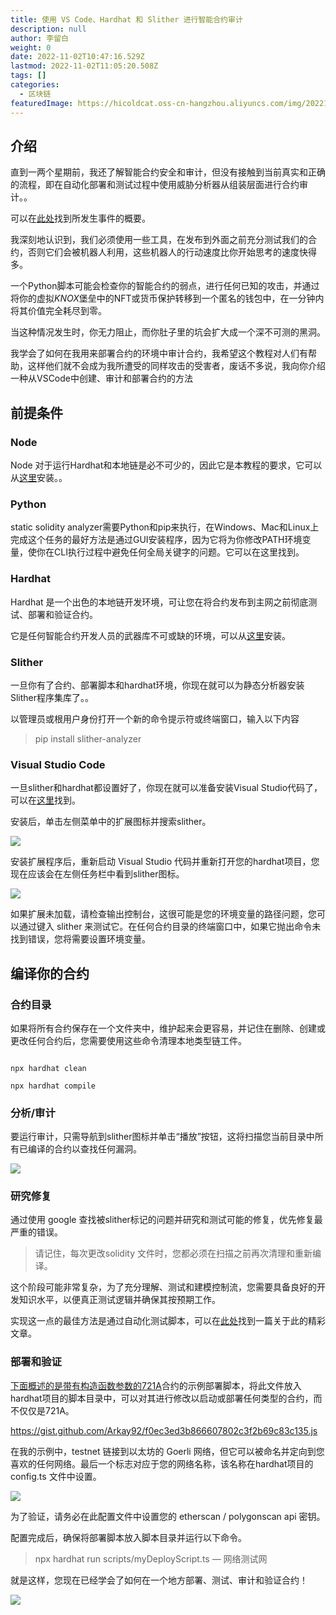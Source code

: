 ```yaml
---
title: 使用 VS Code、Hardhat 和 Slither 进行智能合约审计
description: null
author: 李留白
weight: 0
date: 2022-11-02T10:47:16.529Z
lastmod: 2022-11-02T11:05:20.508Z
tags: []
categories:
  - 区块链
featuredImage: https://hicoldcat.oss-cn-hangzhou.aliyuncs.com/img/202211021905513.jpeg
---
```


## 介绍

直到一两个星期前，我还了解智能合约安全和审计，但没有接触到当前真实和正确的流程，即在自动化部署和测试过程中使用威胁分析器从组装层面进行合约审计。。

可以在[此处](https://rabmcmenemy.medium.com/my-smart-contract-bot-encounter-2ae9381fa2f5)找到所发生事件的概要。

我深刻地认识到，我们必须使用一些工具，在发布到外面之前充分测试我们的合约，否则它们会被机器人利用，这些机器人的行动速度比你开始思考的速度快得多。

一个Python脚本可能会检查你的智能合约的弱点，进行任何已知的攻击，并通过将你的虚拟*KNOX*堡垒中的NFT或货币保护转移到一个匿名的钱包中，在一分钟内将其价值完全耗尽到零。

当这种情况发生时，你无力阻止，而你肚子里的坑会扩大成一个深不可测的黑洞。

我学会了如何在我用来部署合约的环境中审计合约，我希望这个教程对人们有帮助，这样他们就不会成为我所遭受的同样攻击的受害者，废话不多说，我向你介绍一种从VSCode中创建、审计和部署合约的方法

## 前提条件

### Node

Node 对于运行Hardhat和本地链是必不可少的，因此它是本教程的要求，它可以从[这里](https://nodejs.org/en/download/)安装。。

### Python

static solidity analyzer需要Python和pip来执行，在Windows、Mac和Linux上完成这个任务的最好方法是通过GUI安装程序，因为它将为你修改PATH环境变量，使你在CLI执行过程中避免任何全局关键字的问题。它可以在这里找到。

### Hardhat

Hardhat 是一个出色的本地链开发环境，可让您在将合约发布到主网之前彻底测试、部署和验证合约。

它是任何智能合约开发人员的武器库不可或缺的环境，可以从[这里](https://hardhat.org/hardhat-runner/docs/getting-started)安装。

### Slither

一旦你有了合约、部署脚本和hardhat环境，你现在就可以为静态分析器安装Slither程序集库了。。

以管理员或根用户身份打开一个新的命令提示符或终端窗口，输入以下内容

> pip install slither-analyzer

### Visual Studio Code

一旦slither和hardhat都设置好了，你现在就可以准备安装Visual Studio代码了，可以在[这里](https://code.visualstudio.com/download)找到。

安装后，单击左侧菜单中的扩展图标并搜索slither。

![](https://hicoldcat.oss-cn-hangzhou.aliyuncs.com/img/202211021857569.png)

安装扩展程序后，重新启动 Visual Studio 代码并重新打开您的hardhat项目，您现在应该会在左侧任务栏中看到slither图标。

![](https://hicoldcat.oss-cn-hangzhou.aliyuncs.com/img/202211021857044.png)

如果扩展未加载，请检查输出控制台，这很可能是您的环境变量的路径问题，您可以通过键入 slither 来测试它。在任何合约目录的终端窗口中，如果它抛出命令未找到错误，您将需要设置环境变量。

## 编译你的合约

### 合约目录

如果将所有合约保存在一个文件夹中，维护起来会更容易，并记住在删除、创建或更改任何合约后，您需要使用这些命令清理本地类型链工件。

```

npx hardhat clean

npx hardhat compile

```

### 分析/审计

要运行审计，只需导航到slither图标并单击“播放”按钮，这将扫描您当前目录中所有已编译的合约以查找任何漏洞。

![](https://hicoldcat.oss-cn-hangzhou.aliyuncs.com/img/202211021858099.png)

### 研究修复

通过使用 google 查找被slither标记的问题并研究和测试可能的修复，优先修复最严重的错误。

> 请记住，每次更改solidity 文件时，您都必须在扫描之前再次清理和重新编译。

这个阶段可能非常复杂，为了充分理解、测试和建模控制流，您需要具备良好的开发知识水平，以便真正测试逻辑并确保其按预期工作。

实现这一点的最佳方法是通过自动化测试脚本，可以在[此处](https://ethereum.org/en/developers/docs/smart-contracts/testing/)找到一篇关于此的精彩文章。

### 部署和验证

[下面概述的是带有构造函数参数的721A](https://www.erc721a.org/)合约的示例部署脚本，将此文件放入hardhat项目的脚本目录中，可以对其进行修改以启动或部署任何类型的合约，而不仅仅是721A。

https://gist.github.com/Arkay92/f0ec3ed3b866607802c3f2b69c83c135.js

在我的示例中，testnet 链接到以太坊的 Goerli 网络，但它可以被命名并定向到您喜欢的任何网络。最后一个标志对应于您的网络名称，该名称在hardhat项目的 config.ts 文件中设置。

![](https://hicoldcat.oss-cn-hangzhou.aliyuncs.com/img/202211021858465.png)

为了验证，请务必在此配置文件中设置您的 etherscan / polygonscan api 密钥。

配置完成后，确保将部署脚本放入脚本目录并运行以下命令。

> npx hardhat run scripts/myDeployScript.ts — 网络测试网

就是这样，您现在已经学会了如何在一个地方部署、测试、审计和验证合约！

![](https://hicoldcat.oss-cn-hangzhou.aliyuncs.com/img/profile.jpg)
